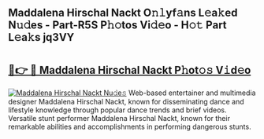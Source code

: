 ## Maddalena Hirschal Nackt O𝚗𝚕yf𝚊ns L𝚎a𝚔ed N𝚞𝚍es - Part-R5S P𝚑𝚘tos Vi𝚍𝚎o - H𝚘𝚝 Part L𝚎a𝚔s jq3VY

# <h2><a href="http://kfaznw.oniu.top/?m=Maddalena+Hirschal+Nackt">🔗👉 🔴 Maddalena Hirschal Nackt P𝚑ot𝚘𝚜 V𝚒d𝚎o</a></h2>

[![Maddalena Hirschal Nackt Nu𝚍e𝚜](https://i.imgur.com/0qMVB7G.gif)](http://kfaznw.oniu.top/?m=Maddalena+Hirschal+Nackt)
Web-based entertainer and multimedia designer Maddalena Hirschal Nackt, known for disseminating dance and lifestyle knowledge through popular dance trends and brief videos. Versatile stunt performer Maddalena Hirschal Nackt, known for their remarkable abilities and accomplishments in performing dangerous stunts.  
